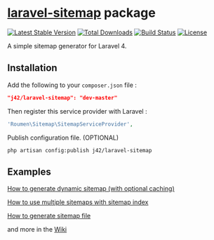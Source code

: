 # [laravel-sitemap](http://roumen.it/projects/laravel-sitemap) package

[![Latest Stable Version](https://poser.pugx.org/j42/laravel-sitemap/version.png)](https://packagist.org/packages/j42/laravel-sitemap) [![Total Downloads](https://poser.pugx.org/j42/laravel-sitemap/d/total.png)](https://packagist.org/packages/j42/laravel-sitemap) [![Build Status](https://travis-ci.org/RoumenDamianoff/laravel-sitemap.png?branch=master)](https://travis-ci.org/RoumenDamianoff/laravel-sitemap) [![License](https://poser.pugx.org/j42/laravel-sitemap/license.png)](https://packagist.org/packages/j42/laravel-sitemap)

A simple sitemap generator for Laravel 4.


## Installation

Add the following to your `composer.json` file :

```json
"j42/laravel-sitemap": "dev-master"
```

Then register this service provider with Laravel :

```php
'Roumen\Sitemap\SitemapServiceProvider',
```

Publish configuration file. (OPTIONAL)

    php artisan config:publish j42/laravel-sitemap


## Examples

[How to generate dynamic sitemap (with optional caching)](https://github.com/RoumenDamianoff/laravel-sitemap/wiki/Dynamic-sitemap)

[How to use multiple sitemaps with sitemap index](https://github.com/RoumenDamianoff/laravel-sitemap/wiki/Sitemap-index)

[How to generate sitemap file](https://github.com/RoumenDamianoff/laravel-sitemap/wiki/Generate-sitemap)

and more in the [Wiki](https://github.com/RoumenDamianoff/laravel-sitemap/wiki)